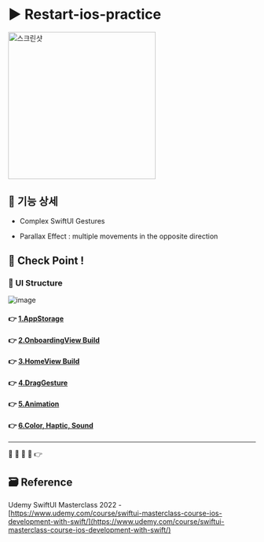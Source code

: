 # ▶️ Restart-ios-practice

<img width="300" alt="스크린샷" src="https://user-images.githubusercontent.com/28912774/148661034-04624fb8-fade-4e0c-827c-9290d820b0e4.gif">

<!-- ! gif 스크린샷 -->

## 📌 기능 상세

- Complex SwiftUI Gestures

- Parallax Effect : multiple movements in the opposite direction

<!-- ## 👉 Pod library -->

<!-- ### 🔷  -->

<!-- >  -->

<!-- #### 설치

`pod init`

```ruby

```

`pod install`
 -->

## 🔑 Check Point !

### 🔷 UI Structure

![image](https://user-images.githubusercontent.com/28912774/148703955-9b00c77c-4f97-443e-966f-1def8d13bdff.png)

<!--
### 🔷 Model

```swift

``` -->

#### 👉 [1.AppStorage](https://github.com/jacobkosmart/restart-ios-practice/blob/main/MD/01.AppStorage.md)

#### 👉 [2.OnboardingView Build](https://github.com/jacobkosmart/restart-ios-practice/blob/main/MD/02.OnboardingBuild.md)

#### 👉 [3.HomeView Build](https://github.com/jacobkosmart/restart-ios-practice/blob/main/MD/03.HomeBuild.md)

#### 👉 [4.DragGesture](https://github.com/jacobkosmart/restart-ios-practice/blob/main/MD/04.DragGesture.md)

#### 👉 [5.Animation](https://github.com/jacobkosmart/restart-ios-practice/blob/main/MD/05.Animation.md)

#### 👉 [6.Color, Haptic, Sound](https://github.com/jacobkosmart/restart-ios-practice/blob/main/MD/06.Color.haptic%2Csound.md)

<!-- #### 👉 -->

<!-- > Describing check point in details in Jacob's DevLog - https://jacobko.info/firebaseios/ios-firebase-03/ -->

<!-- ## ❌ Error Check Point

### 🔶 -->

<!-- xcode Mark template -->

<!--
// MARK: IBOutlet
// MARK: LifeCycle
// MARK: Actions
// MARK: Methods
// MARK: Extensions
-->

<!-- <img width="300" alt="스크린샷" src=""> -->

<!-- README 한 줄에 여러 screenshoot 놓기 예제 -->
<!-- <p>
    <img alt="Clear Spaces demo" src="../assets/demo-clear-spaces.gif" height=400px>
    <img alt="QR code scanner demo" src="../assets/demo-qr-code.gif" height=400px>
    <img alt="Example preview demo" src="../assets/demo-example.gif" height=400px>
</p> -->

---

🔶 🔷 📌 🔑 👉

## 🗃 Reference

Udemy SwiftUI Masterclass 2022 - [https://www.udemy.com/course/swiftui-masterclass-course-ios-development-with-swift/](https://www.udemy.com/course/swiftui-masterclass-course-ios-development-with-swift/)
